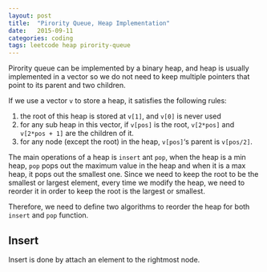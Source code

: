 ```yaml
---
layout: post
title:  "Pirority Queue, Heap Implementation"
date:   2015-09-11
categories: coding
tags: leetcode heap pirority-queue
---
```


Pirority queue can be implemented by a binary heap, and heap is usually implemented in a vector so we do not need to keep multiple pointers that point to its parent and two children.

If we use a vector `v` to store a heap, it satisfies the following rules:


1. the root of this heap is stored at `v[1]`, and `v[0]` is never used
2. for any sub heap in this vector, if `v[pos]` is the root, `v[2*pos]` and `v[2*pos + 1]` are the children of it.
3. for any node (except the root) in the heap, `v[pos]`‘s parent is `v[pos/2]`.

The main operations of a heap is `insert` ant `pop`, when the heap is a min heap, `pop` pops out the maximum value in the heap and when it is a max heap, it pops out the smallest one. Since we need to keep the root to be the smallest or largest element, every time we modify the heap, we need to reorder it in order to keep the root is the largest or smallest.

Therefore, we need to define two algorithms to reorder the heap for both `insert` and `pop` function.

## Insert

Insert is done by attach an element to the rightmost node.
